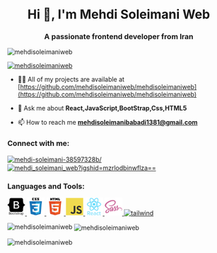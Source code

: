 <h1 align="center">Hi 👋, I'm Mehdi Soleimani Web</h1>
<h3 align="center">A passionate frontend developer from Iran</h3>

<p align="left"> <img src="https://komarev.com/ghpvc/?username=mehdisoleimaniweb&label=Profile%20views&color=0e75b6&style=flat" alt="mehdisoleimaniweb" /> </p>

<p align="left"> <a href="https://github.com/ryo-ma/github-profile-trophy"><img src="https://github-profile-trophy.vercel.app/?username=mehdisoleimaniweb" alt="mehdisoleimaniweb" /></a> </p>

- 👨‍💻 All of my projects are available at [https://github.com/mehdisoleimaniweb/mehdisoleimaniweb](https://github.com/mehdisoleimaniweb/mehdisoleimaniweb)

- 💬 Ask me about **React,JavaScript,BootStrap,Css,HTML5**

- 📫 How to reach me **mehdisoleimanibabadi1381@gmail.com**

<h3 align="left">Connect with me:</h3>
<p align="left">
<a href="https://linkedin.com/in/mehdi-soleimani-38597328b/" target="blank"><img align="center" src="https://raw.githubusercontent.com/rahuldkjain/github-profile-readme-generator/master/src/images/icons/Social/linked-in-alt.svg" alt="mehdi-soleimani-38597328b/" height="30" width="40" /></a>
<a href="https://instagram.com/mehdi_soleimani_web?igshid=mzrlodbinwflza==" target="blank"><img align="center" src="https://raw.githubusercontent.com/rahuldkjain/github-profile-readme-generator/master/src/images/icons/Social/instagram.svg" alt="mehdi_soleimani_web?igshid=mzrlodbinwflza==" height="30" width="40" /></a>
</p>

<h3 align="left">Languages and Tools:</h3>
<p align="left"> <a href="https://getbootstrap.com" target="_blank" rel="noreferrer"> <img src="https://raw.githubusercontent.com/devicons/devicon/master/icons/bootstrap/bootstrap-plain-wordmark.svg" alt="bootstrap" width="40" height="40"/> </a> <a href="https://www.w3schools.com/css/" target="_blank" rel="noreferrer"> <img src="https://raw.githubusercontent.com/devicons/devicon/master/icons/css3/css3-original-wordmark.svg" alt="css3" width="40" height="40"/> </a> <a href="https://www.w3.org/html/" target="_blank" rel="noreferrer"> <img src="https://raw.githubusercontent.com/devicons/devicon/master/icons/html5/html5-original-wordmark.svg" alt="html5" width="40" height="40"/> </a> <a href="https://developer.mozilla.org/en-US/docs/Web/JavaScript" target="_blank" rel="noreferrer"> <img src="https://raw.githubusercontent.com/devicons/devicon/master/icons/javascript/javascript-original.svg" alt="javascript" width="40" height="40"/> </a> <a href="https://reactjs.org/" target="_blank" rel="noreferrer"> <img src="https://raw.githubusercontent.com/devicons/devicon/master/icons/react/react-original-wordmark.svg" alt="react" width="40" height="40"/> </a> <a href="https://sass-lang.com" target="_blank" rel="noreferrer"> <img src="https://raw.githubusercontent.com/devicons/devicon/master/icons/sass/sass-original.svg" alt="sass" width="40" height="40"/> </a> <a href="https://tailwindcss.com/" target="_blank" rel="noreferrer"> <img src="https://www.vectorlogo.zone/logos/tailwindcss/tailwindcss-icon.svg" alt="tailwind" width="40" height="40"/> </a> </p>

<p><img align="left" src="https://github-readme-stats.vercel.app/api/top-langs?username=mehdisoleimaniweb&show_icons=true&locale=en&layout=compact" alt="mehdisoleimaniweb" /></p>

<p>&nbsp;<img align="center" src="https://github-readme-stats.vercel.app/api?username=mehdisoleimaniweb&show_icons=true&locale=en" alt="mehdisoleimaniweb" /></p>

<p><img align="center" src="https://github-readme-streak-stats.herokuapp.com/?user=mehdisoleimaniweb&" alt="mehdisoleimaniweb" /></p>
